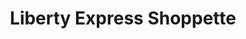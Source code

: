 ---
title: "Liberty Express Shoppette"
url: /tacoma/liberty-express-shoppette/
shop: convenience
---
